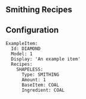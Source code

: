 Smithing Recipes
-----------------

## Configuration
```
ExampleItem:
  Id: DIAMOND
  Model: 1
  Display: 'An example item'
  Recipes:
    SHAPELESS:
      Type: SMITHING
      Amount: 1
      BaseItem: COAL
      Ingredient: COAL
```